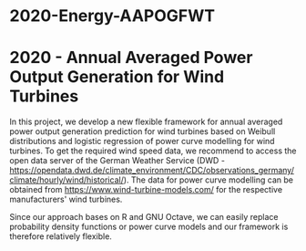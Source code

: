# 2020-Energy-AAPOGFWT

# 2020 - Annual Averaged Power Output Generation for Wind Turbines

In this project, we develop a new flexible framework for annual averaged power output generation prediction for wind turbines based on Weibull distributions and logistic regression of power curve modelling for wind turbines. To get the required wind speed data, we recommend to access the open data server of the German Weather Service (DWD - https://opendata.dwd.de/climate_environment/CDC/observations_germany/climate/hourly/wind/historical/). The data for power curve modelling can be obtained from https://www.wind-turbine-models.com/ for the respective manufacturers' wind turbines.

Since our approach bases on R and GNU Octave, we can easily replace probability density functions or power curve models and our framework is therefore relatively flexible.

